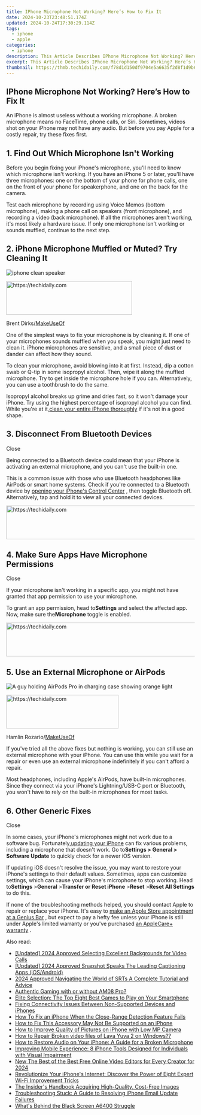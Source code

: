 ```yaml
---
title: IPhone Microphone Not Working? Here’s How to Fix It
date: 2024-10-23T23:48:51.174Z
updated: 2024-10-24T17:30:29.114Z
tags:
  - iphone
  - apple
categories:
  - iphone
description: This Article Describes IPhone Microphone Not Working? Here’s How to Fix It
excerpt: This Article Describes IPhone Microphone Not Working? Here’s How to Fix It
thumbnail: https://thmb.techidaily.com/f78d1d150df9704e5a6635f2d8f1d9b65ffaf1875700edcd569333cc9eed6a06.jpg
---
```


## IPhone Microphone Not Working? Here’s How to Fix It

 An iPhone is almost useless without a working microphone. A broken microphone means no FaceTime, phone calls, or Siri. Sometimes, videos shot on your iPhone may not have any audio. But before you pay Apple for a costly repair, try these fixes first.

## 1\. Find Out Which Microphone Isn't Working

 Before you begin fixing your iPhone's microphone, you'll need to know which microphone isn't working. If you have an iPhone 5 or later, you'll have three microphones: one on the bottom of your phone for phone calls, one on the front of your phone for speakerphone, and one on the back for the camera.

 Test each microphone by recording using Voice Memos (bottom microphone), making a phone call on speakers (front microphone), and recording a video (back microphone). If all the microphones aren't working, it's most likely a hardware issue. If only one microphone isn't working or sounds muffled, continue to the next step.

## 2\. iPhone Microphone Muffled or Muted? Try Cleaning It

![iphone clean speaker](https://static1.makeuseofimages.com/wordpress/wp-content/uploads/wm/2024/01/iphone-clean-speaker.jpg)

<!-- affiliate ads begin -->
<a href="https://aligracehair.sjv.io/c/5597632/2135416/19272" target="_top" id="2135416">
  <img src="//a.impactradius-go.com/display-ad/19272-2135416" border="0" alt="https://techidaily.com" width="336" height="90"/>
</a>
<img height="0" width="0" src="https://aligracehair.sjv.io/i/5597632/2135416/19272" style="position:absolute;visibility:hidden;" border="0" />
<!-- affiliate ads end -->

 Brent Dirks/[MakeUseOf](https://www.makeuseof.com/author/brentdirks/)

 One of the simplest ways to fix your microphone is by cleaning it. If one of your microphones sounds muffled when you speak, you might just need to clean it. iPhone microphones are sensitive, and a small piece of dust or dander can affect how they sound.

 To clean your microphone, avoid blowing into it at first. Instead, dip a cotton swab or Q-tip in some isopropyl alcohol. Then, wipe it along the muffled microphone. Try to get inside the microphone hole if you can. Alternatively, you can use a toothbrush to do the same.

 Isopropyl alcohol breaks up grime and dries fast, so it won't damage your iPhone. Try using the highest percentage of isopropyl alcohol you can find. While you're at it,[clean your entire iPhone thoroughly](https://www.makeuseof.com/tag/clean-iphone-guide/) if it's not in a good shape.

## 3\. Disconnect From Bluetooth Devices

Close

 Being connected to a Bluetooth device could mean that your iPhone is activating an external microphone, and you can't use the built-in one.

 This is a common issue with those who use Bluetooth headphones like AirPods or smart home systems. Check if you're connected to a Bluetooth device by [opening your iPhone's Control Center](https://www.makeuseof.com/how-to-use-customize-control-center-iphone/) , then toggle Bluetooth off. Alternatively, tap and hold it to view all your connected devices.

<!-- affiliate ads begin -->
<a href="https://appsumo.8odi.net/c/5597632/2144281/7443" target="_top" id="2144281">
  <img src="//a.impactradius-go.com/display-ad/7443-2144281" border="0" alt="https://techidaily.com" width="728" height="90"/>
</a>
<img height="0" width="0" src="https://appsumo.8odi.net/i/5597632/2144281/7443" style="position:absolute;visibility:hidden;" border="0" />
<!-- affiliate ads end -->

## 4\. Make Sure Apps Have Microphone Permissions

Close

 If your microphone isn't working in a specific app, you might not have granted that app permission to use your microphone.

 To grant an app permission, head to**Settings** and select the affected app. Now, make sure the**Microphone** toggle is enabled.

<!-- affiliate ads begin -->
<a href="https://aligracehair.sjv.io/c/5597632/1934188/19272" target="_top" id="1934188">
  <img src="//a.impactradius-go.com/display-ad/19272-1934188" border="0" alt="https://techidaily.com" width="728" height="90"/>
</a>
<img height="0" width="0" src="https://aligracehair.sjv.io/i/5597632/1934188/19272" style="position:absolute;visibility:hidden;" border="0" />
<!-- affiliate ads end -->

## 5\. Use an External Microphone or AirPods

![A guy holding AirPods Pro in charging case showing orange light](https://static1.makeuseofimages.com/wordpress/wp-content/uploads/wm/2024/02/a-guy-holding-airpods-pro-in-charging-case-showing-orange-light.jpg)

<!-- affiliate ads begin -->
<a href="https://aligracehair.sjv.io/c/5597632/1972679/19272" target="_top" id="1972679">
  <img src="//a.impactradius-go.com/display-ad/19272-1972679" border="0" alt="https://techidaily.com" width="300" height="90"/>
</a>
<img height="0" width="0" src="https://aligracehair.sjv.io/i/5597632/1972679/19272" style="position:absolute;visibility:hidden;" border="0" />
<!-- affiliate ads end -->

 Hamlin Rozario/[MakeUseOf](https://www.makeuseof.com/author/hamlin-rozario/)

 If you've tried all the above fixes but nothing is working, you can still use an external microphone with your iPhone. You can use this while you wait for a repair or even use an external microphone indefinitely if you can't afford a repair.

 Most headphones, including Apple's AirPods, have built-in microphones. Since they connect via your iPhone's Lightning/USB-C port or Bluetooth, you won't have to rely on the built-in microphones for most tasks.

## 6\. Other Generic Fixes

Close

 In some cases, your iPhone's microphones might not work due to a software bug. Fortunately,[updating your iPhone](https://www.makeuseof.com/tag/update-iphone-ios-apps-data/) can fix various problems, including a microphone that doesn't work. Go to**Settings > General > Software Update** to quickly check for a newer iOS version.

 If updating iOS doesn't resolve the issue, you may want to restore your iPhone's settings to their default values. Sometimes, apps can customize settings, which can cause your iPhone's microphone to stop working. Head to**Settings** \>**General** \>**Transfer or Reset iPhone** \>**Reset** \>**Reset All Settings** to do this.

 If none of the troubleshooting methods helped, you should contact Apple to repair or replace your iPhone. It's easy to [make an Apple Store appointment at a Genius Bar](https://www.makeuseof.com/apple-store-appointment-genius-bar/) , but expect to pay a hefty fee unless your iPhone is still under Apple's limited warranty or you've purchased [an AppleCare+ warranty](https://www.makeuseof.com/tag/applecare-what-are-your-options-is-it-really-worth-it/) .

<ins class="adsbygoogle"
     style="display:block"
     data-ad-format="autorelaxed"
     data-ad-client="ca-pub-7571918770474297"
     data-ad-slot="1223367746"></ins>

<ins class="adsbygoogle"
     style="display:block"
     data-ad-client="ca-pub-7571918770474297"
     data-ad-slot="8358498916"
     data-ad-format="auto"
     data-full-width-responsive="true"></ins>

<span class="atpl-alsoreadstyle">Also read:</span>
<div><ul>
<li><a href="https://desktop-recording.techidaily.com/updated-2024-approved-selecting-excellent-backgrounds-for-video-calls/"><u>[Updated] 2024 Approved Selecting Excellent Backgrounds for Video Calls</u></a></li>
<li><a href="https://article-helps.techidaily.com/updated-2024-approved-snapshot-speaks-the-leading-captioning-apps-iosandroid/"><u>[Updated] 2024 Approved Snapshot Speaks The Leading Captioning Apps (iOS/Android)</u></a></li>
<li><a href="https://extra-support.techidaily.com/2024-approved-navigating-the-world-of-srts-a-complete-tutorial-and-advice/"><u>2024 Approved Navigating the World of SRTs A Complete Tutorial and Advice</u></a></li>
<li><a href="https://games-able.techidaily.com/authentic-gaming-with-or-without-am08-pro/"><u>Authentic Gaming with or without AM08 Pro?</u></a></li>
<li><a href="https://techtrends.techidaily.com/elite-selection-the-top-eight-best-games-to-play-on-your-smartphone/"><u>Elite Selection: The Top Eight Best Games to Play on Your Smartphone</u></a></li>
<li><a href="https://fox-that.techidaily.com/fixing-connectivity-issues-between-non-supported-devices-and-iphones/"><u>Fixing Connectivity Issues Between Non-Supported Devices and iPhones</u></a></li>
<li><a href="https://fox-that.techidaily.com/how-to-fix-an-iphone-when-the-close-range-detection-feature-fails/"><u>How To Fix an iPhone When the Close-Range Detection Feature Fails</u></a></li>
<li><a href="https://fox-that.techidaily.com/how-to-fix-this-accessory-may-not-be-supported-on-an-iphone/"><u>How to Fix This Accessory May Not Be Supported on an iPhone</u></a></li>
<li><a href="https://fox-that.techidaily.com/how-to-improve-quality-of-pictures-on-iphone-with-low-mp-camera/"><u>How to Improve Quality of Pictures on iPhone with Low MP Camera</u></a></li>
<li><a href="https://blog-min.techidaily.com/how-to-repair-broken-video-files-of-lava-yuva-2-on-windows-by-stellar-video-repair-mobile-video-repair/"><u>How to Repair Broken video files of Lava Yuva 2 on Windows??</u></a></li>
<li><a href="https://fox-that.techidaily.com/how-to-restore-audio-on-your-iphone-a-guide-for-a-broken-microphone/"><u>How to Restore Audio on Your iPhone: A Guide for a Broken Microphone</u></a></li>
<li><a href="https://fox-that.techidaily.com/improving-mobile-experience-8-iphone-tools-designed-for-individuals-with-visual-impairment/"><u>Improving Mobile Experience: 8 iPhone Tools Designed for Individuals with Visual Impairment</u></a></li>
<li><a href="https://ai-video-tools.techidaily.com/new-the-best-of-the-best-free-online-video-editors-for-every-creator-for-2024/"><u>New The Best of the Best Free Online Video Editors for Every Creator for 2024</u></a></li>
<li><a href="https://fox-that.techidaily.com/revolutionize-your-iphones-internet-discover-the-power-of-eight-expert-wi-fi-improvement-tricks/"><u>Revolutionize Your iPhone's Internet: Discover the Power of Eight Expert Wi-Fi Improvement Tricks</u></a></li>
<li><a href="https://article-knowledge.techidaily.com/the-insiders-handbook-acquiring-high-quality-cost-free-images/"><u>The Insider's Handbook Acquiring High-Quality, Cost-Free Images</u></a></li>
<li><a href="https://fox-that.techidaily.com/troubleshooting-stuck-a-guide-to-resolving-iphone-email-update-failures/"><u>Troubleshooting Stuck: A Guide to Resolving iPhone Email Update Failures</u></a></li>
<li><a href="https://fox-access.techidaily.com/whats-behind-the-black-screen-a6400-struggle/"><u>What's Behind the Black Screen A6400 Struggle</u></a></li>
</ul></div>


